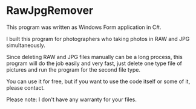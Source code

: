 # RawJpgRemover

This program was written as Windows Form application in C#.

I built this program for photographers who taking photos in RAW and JPG simultaneously.

Since deleting RAW and JPG files manually can be a long process, this program will do the job easily and very fast, just delete one type file of pictures and run the program for the second file type.

You can use it for free, but if you want to use the code itself or some of it, please contact.

Please note: I don't have any warranty for your files.
